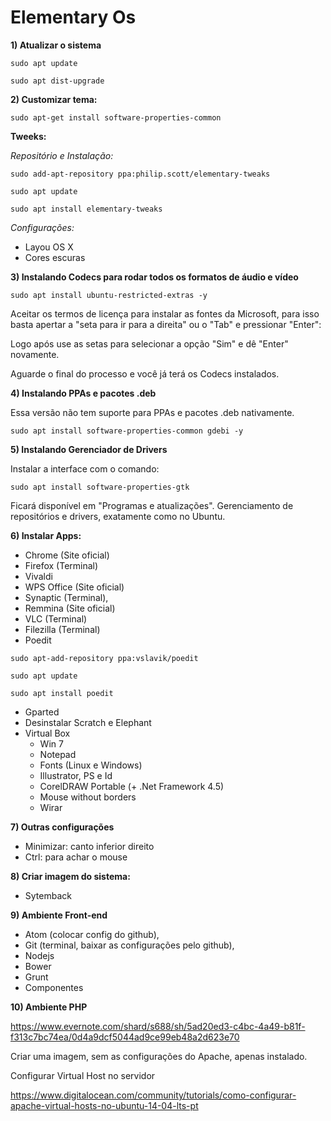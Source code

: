 # Elementary Os
**1) Atualizar o sistema**

```shell
sudo apt update
```
```shell
sudo apt dist-upgrade
```

**2) Customizar tema:**

```shell
sudo apt-get install software-properties-common
```
**Tweeks:**

*Repositório e Instalação:*
```shell
sudo add-apt-repository ppa:philip.scott/elementary-tweaks
```
```shell
sudo apt update
```
```shell
sudo apt install elementary-tweaks
```

*Configurações:*
* Layou OS X
* Cores escuras

**3) Instalando Codecs para rodar todos os formatos de áudio e vídeo**

```shell
sudo apt install ubuntu-restricted-extras -y
```

Aceitar os termos de licença para instalar as fontes da Microsoft, para isso basta apertar a "seta para ir para a direita" ou o "Tab" e pressionar "Enter":

Logo após use as setas para selecionar a opção "Sim" e dê "Enter" novamente.

Aguarde o final do processo e você já terá os Codecs instalados.

**4) Instalando PPAs e pacotes .deb**

Essa versão não tem suporte para PPAs e pacotes .deb nativamente.

```shell
sudo apt install software-properties-common gdebi -y
```

**5) Instalando Gerenciador de Drivers**

Instalar a interface com o comando:

```shell
sudo apt install software-properties-gtk
```

Ficará disponível em "Programas e atualizações". Gerenciamento de repositórios e drivers, exatamente como no Ubuntu.

**6) Instalar Apps:**

* Chrome (Site oficial)
* Firefox (Terminal)
* Vivaldi
* WPS Office (Site oficial)
* Synaptic (Terminal),
* Remmina (Site oficial)
* VLC (Terminal)
* Filezilla (Terminal)
* Poedit
```shell
sudo apt-add-repository ppa:vslavik/poedit
```
```shell
sudo apt update
```
```shell
sudo apt install poedit
```
* Gparted
* Desinstalar Scratch e Elephant
* Virtual Box
  * Win 7
  * Notepad
  * Fonts (Linux e Windows)
  * Illustrator, PS e Id
  * CorelDRAW Portable (+ .Net Framework 4.5)
  * Mouse without borders
  * Wirar

**7) Outras configurações**
  * Minimizar: canto inferior direito
  * Ctrl: para achar o mouse


**8) Criar imagem do sistema:**

* Sytemback

**9) Ambiente Front-end**

* Atom (colocar config do github),
* Git (terminal, baixar as configurações pelo github),
* Nodejs
* Bower
* Grunt
* Componentes

**10) Ambiente PHP**

https://www.evernote.com/shard/s688/sh/5ad20ed3-c4bc-4a49-b81f-f313c7bc74ea/0d4a9dcf5044ad9ce99eb48a2d623e70

Criar uma imagem, sem as configurações do Apache, apenas instalado.

Configurar Virtual Host no servidor

https://www.digitalocean.com/community/tutorials/como-configurar-apache-virtual-hosts-no-ubuntu-14-04-lts-pt
